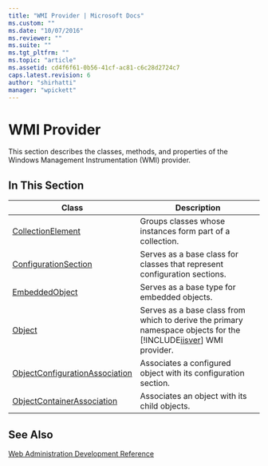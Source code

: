 ```yaml
---
title: "WMI Provider | Microsoft Docs"
ms.custom: ""
ms.date: "10/07/2016"
ms.reviewer: ""
ms.suite: ""
ms.tgt_pltfrm: ""
ms.topic: "article"
ms.assetid: cd4f6f61-0b56-41cf-ac81-c6c28d2724c7
caps.latest.revision: 6
author: "shirhatti"
manager: "wpickett"
---
```

# WMI Provider
This section describes the classes, methods, and properties of the Windows Management Instrumentation (WMI) provider.  
  
## In This Section  
  
|Class|Description|  
|-----------|-----------------|  
|[CollectionElement](../wmi-provider/collectionelement-class.md)|Groups classes whose instances form part of a collection.|  
|[ConfigurationSection](../wmi-provider/configurationsection-class1.md)|Serves as a base class for classes that represent configuration sections.|  
|[EmbeddedObject](../wmi-provider/embeddedobject-class1.md)|Serves as a base type for embedded objects.|  
|[Object](../wmi-provider/object-class1.md)|Serves as a base class from which to derive the primary namespace objects for the [!INCLUDE[iisver](../wmi-provider/includes/iisver-md.md)] WMI provider.|  
|[ObjectConfigurationAssociation](../wmi-provider/objectconfigurationassociation-class.md)|Associates a configured object with its configuration section.|  
|[ObjectContainerAssociation](../wmi-provider/objectcontainerassociation-class1.md)|Associates an object with its child objects.|  
  
## See Also  
 [Web Administration Development Reference](http://msdn.microsoft.com/library/91902cbb-3e44-443d-abe7-2088dc2f36a5)